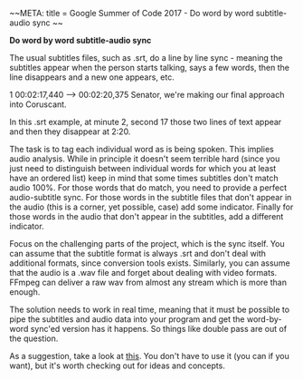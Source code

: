 \~\~META: title = Google Summer of Code 2017 - Do word by word
subtitle-audio sync \~\~

 **Do word by word subtitle-audio sync**

The usual subtitles files, such as .srt, do a line by line sync -
meaning the subtitles appear when the person starts talking, says a few
words, then the line disappears and a new one appears, etc.

1 00:02:17,440 \--\> 00:02:20,375 Senator, we're making our
final approach into Coruscant.

In this .srt example, at minute 2, second 17 those two lines of text
appear and then they disappear at 2:20.

The task is to tag each individual word as is being spoken. This implies
audio analysis. While in principle it doesn't seem terrible hard (since
you just need to distinguish between individual words for which you at
least have an ordered list) keep in mind that some times subtitles
don't match audio 100%. For those words that do match, you need to
provide a perfect audio-subtitle sync. For those words in the subtitle
files that don't appear in the audio (this is a corner, yet possible,
case) add some indicator. Finally for those words in the audio that
don't appear in the subtitles, add a different indicator.

Focus on the challenging parts of the project, which is the sync itself.
You can assume that the subtitle format is always .srt and don't deal
with additional formats, since conversion tools exists. Similarly, you
can assume that the audio is a .wav file and forget about dealing with
video formats. FFmpeg can deliver a raw wav from almost any stream which
is more than enough.

The solution needs to work in real time, meaning that it must be
possible to pipe the subtitles and audio data into your program and get
the word-by-word sync'ed version has it happens. So things like double
pass are out of the question.

As a suggestion, take a look at
[this](https://github.com/RedHenLab/gentle/commits/separate_punctuation).
You don't have to use it (you can if you want), but it's worth
checking out for ideas and concepts.
